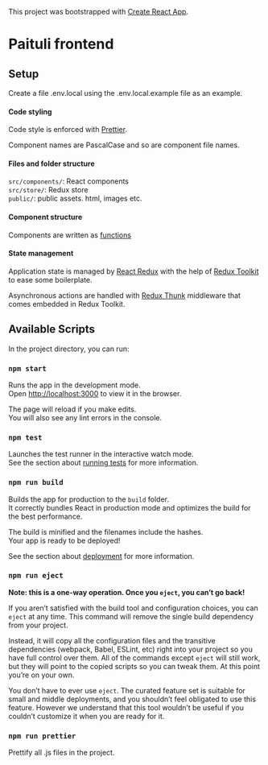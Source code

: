 This project was bootstrapped with [Create React App](https://github.com/facebook/create-react-app).

# Paituli frontend

## Setup
Create a file .env.local using the .env.local.example file as an example.

#### Code styling

Code style is enforced with [Prettier](https://prettier.io/).

Component names are PascalCase and so are component file names.

#### Files and folder structure

`src/components/`: React components<br />
`src/store/`: Redux store<br />
`public/`: public assets. html, images etc.

#### Component structure

Components are written as [functions](https://reactjs.org/docs/components-and-props.html) 

#### State management

Application state is managed by [React Redux](https://react-redux.js.org/) with the help of [Redux Toolkit](https://redux-toolkit.js.org/) to ease some boilerplate.

Asynchronous actions are handled with [Redux Thunk](https://github.com/reduxjs/redux-thunk) middleware that comes embedded in Redux Toolkit.

## Available Scripts

In the project directory, you can run:

### `npm start`

Runs the app in the development mode.<br />
Open [http://localhost:3000](http://localhost:3000) to view it in the browser.

The page will reload if you make edits.<br />
You will also see any lint errors in the console.

### `npm test`

Launches the test runner in the interactive watch mode.<br />
See the section about [running tests](https://facebook.github.io/create-react-app/docs/running-tests) for more information.

### `npm run build`

Builds the app for production to the `build` folder.<br />
It correctly bundles React in production mode and optimizes the build for the best performance.

The build is minified and the filenames include the hashes.<br />
Your app is ready to be deployed!

See the section about [deployment](https://facebook.github.io/create-react-app/docs/deployment) for more information.

### `npm run eject`

**Note: this is a one-way operation. Once you `eject`, you can’t go back!**

If you aren’t satisfied with the build tool and configuration choices, you can `eject` at any time. This command will remove the single build dependency from your project.

Instead, it will copy all the configuration files and the transitive dependencies (webpack, Babel, ESLint, etc) right into your project so you have full control over them. All of the commands except `eject` will still work, but they will point to the copied scripts so you can tweak them. At this point you’re on your own.

You don’t have to ever use `eject`. The curated feature set is suitable for small and middle deployments, and you shouldn’t feel obligated to use this feature. However we understand that this tool wouldn’t be useful if you couldn’t customize it when you are ready for it.

### `npm run prettier`

Prettify all .js files in the project.
